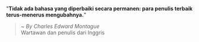 "**Tidak ada bahasa yang diperbaiki secara permanen: para penulis terbaik terus-menerus mengubahnya.**"

> ~ _By Charles Edward Montague_  
Wartawan dan penulis dari Inggris
